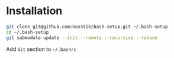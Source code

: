 # Installation

```bash
git clone git@github.com:Gosstik/bash-setup.git ~/.bash-setup
cd ~/.bash-setup
git submodule update --init --remote --recursive --rebase
```

Add `Git` section to `~/.bashrc`
